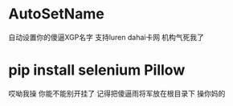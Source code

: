 # AutoSetName
自动设置你的傻逼XGP名字 支持luren dahai卡网 机构气死我了
# pip install selenium Pillow
 哎呦我操 你能不能别开挂了 记得把傻逼雨将军放在根目录下 操你妈的

